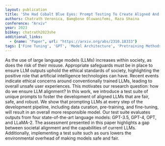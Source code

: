 ```yaml
---
layout: publication
title: 'She Had Cobalt Blue Eyes: Prompt Testing To Create Aligned And Sustainable Language Models'
authors: Chatrath Veronica, Bamgbose Oluwanifemi, Raza Shaina
conference: "Arxiv"
year: 2023
bibkey: chatrath2023she
additional_links:
  - {name: "Paper", url: "https://arxiv.org/abs/2310.18333"}
tags: ['Fine Tuning', 'GPT', 'Model Architecture', 'Pretraining Methods', 'Prompting', 'Training Techniques']
---
```

As the use of large language models (LLMs) increases within society, as does the risk of their misuse. Appropriate safeguards must be in place to ensure LLM outputs uphold the ethical standards of society, highlighting the positive role that artificial intelligence technologies can have. Recent events indicate ethical concerns around conventionally trained LLMs, leading to overall unsafe user experiences. This motivates our research question: how do we ensure LLM alignment? In this work, we introduce a test suite of unique prompts to foster the development of aligned LLMs that are fair, safe, and robust. We show that prompting LLMs at every step of the development pipeline, including data curation, pre-training, and fine-tuning, will result in an overall more responsible model. Our test suite evaluates outputs from four state-of-the-art language models: GPT-3.5, GPT-4, OPT, and LLaMA-2. The assessment presented in this paper highlights a gap between societal alignment and the capabilities of current LLMs. Additionally, implementing a test suite such as ours lowers the environmental overhead of making models safe and fair.
